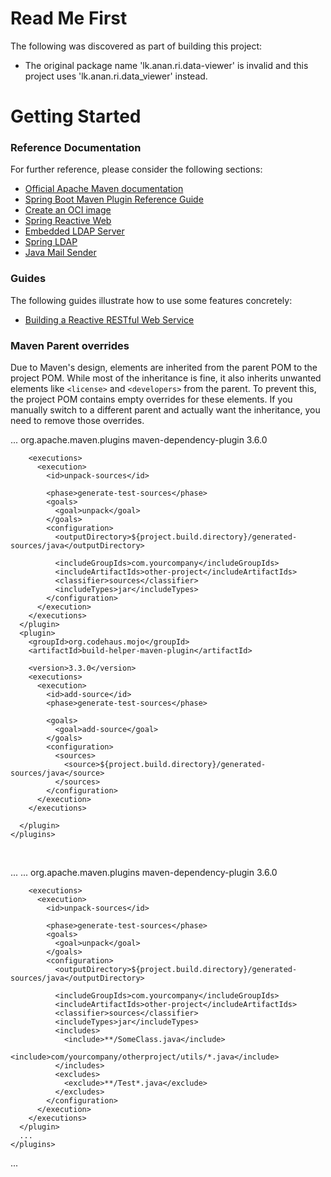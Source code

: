# Read Me First
The following was discovered as part of building this project:

* The original package name 'lk.anan.ri.data-viewer' is invalid and this project uses 'lk.anan.ri.data_viewer' instead.

# Getting Started

### Reference Documentation
For further reference, please consider the following sections:

* [Official Apache Maven documentation](https://maven.apache.org/guides/index.html)
* [Spring Boot Maven Plugin Reference Guide](https://docs.spring.io/spring-boot/3.3.5/maven-plugin)
* [Create an OCI image](https://docs.spring.io/spring-boot/3.3.5/maven-plugin/build-image.html)
* [Spring Reactive Web](https://docs.spring.io/spring-boot/3.3.5/reference/web/reactive.html)
* [Embedded LDAP Server](https://docs.spring.io/spring-boot/3.3.5/reference/data/nosql.html#data.nosql.ldap.embedded)
* [Spring LDAP](https://docs.spring.io/spring-boot/3.3.5/reference/data/nosql.html#data.nosql.ldap)
* [Java Mail Sender](https://docs.spring.io/spring-boot/3.3.5/reference/io/email.html)

### Guides
The following guides illustrate how to use some features concretely:

* [Building a Reactive RESTful Web Service](https://spring.io/guides/gs/reactive-rest-service/)

### Maven Parent overrides

Due to Maven's design, elements are inherited from the parent POM to the project POM.
While most of the inheritance is fine, it also inherits unwanted elements like `<license>` and `<developers>` from the parent.
To prevent this, the project POM contains empty overrides for these elements.
If you manually switch to a different parent and actually want the inheritance, you need to remove those overrides.


<project>
  ...
  <build>
    <plugins>
      <plugin>
        <groupId>org.apache.maven.plugins</groupId>
        <artifactId>maven-dependency-plugin</artifactId>
        <version>3.6.0</version>   

        <executions>
          <execution>
            <id>unpack-sources</id>   

            <phase>generate-test-sources</phase>
            <goals>
              <goal>unpack</goal>
            </goals>
            <configuration>
              <outputDirectory>${project.build.directory}/generated-sources/java</outputDirectory>   

              <includeGroupIds>com.yourcompany</includeGroupIds>
              <includeArtifactIds>other-project</includeArtifactIds>
              <classifier>sources</classifier>
              <includeTypes>jar</includeTypes>
            </configuration>
          </execution>
        </executions>
      </plugin>
      <plugin>
        <groupId>org.codehaus.mojo</groupId>
        <artifactId>build-helper-maven-plugin</artifactId>   

        <version>3.3.0</version>
        <executions>
          <execution>
            <id>add-source</id>
            <phase>generate-test-sources</phase>   

            <goals>
              <goal>add-source</goal>
            </goals>
            <configuration>
              <sources>
                <source>${project.build.directory}/generated-sources/java</source>
              </sources>
            </configuration>
          </execution>
        </executions>   

      </plugin>
    </plugins>
  </build>   

  ...
</project>
<project>
  ...
  <build>
    <plugins>
      <plugin>
        <groupId>org.apache.maven.plugins</groupId>
        <artifactId>maven-dependency-plugin</artifactId>
        <version>3.6.0</version>   

        <executions>
          <execution>
            <id>unpack-sources</id>   

            <phase>generate-test-sources</phase>
            <goals>
              <goal>unpack</goal>
            </goals>
            <configuration>
              <outputDirectory>${project.build.directory}/generated-sources/java</outputDirectory>   

              <includeGroupIds>com.yourcompany</includeGroupIds>
              <includeArtifactIds>other-project</includeArtifactIds>
              <classifier>sources</classifier>
              <includeTypes>jar</includeTypes>
              <includes>
                <include>**/SomeClass.java</include>
                <include>com/yourcompany/otherproject/utils/*.java</include>
              </includes>
              <excludes>
                <exclude>**/Test*.java</exclude>
              </excludes>
            </configuration>
          </execution>
        </executions>
      </plugin>
      ...
    </plugins>
  </build>
  ...
</project>   
